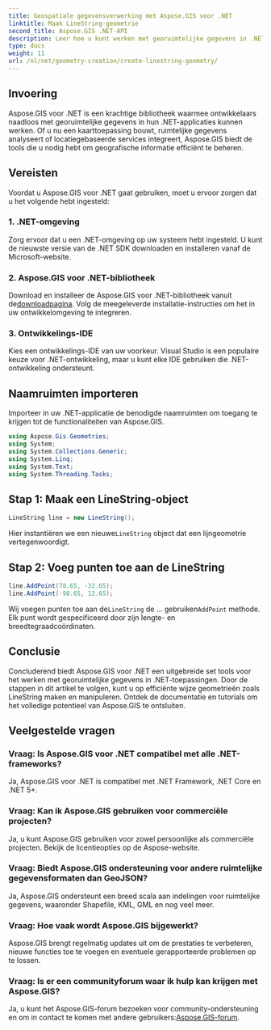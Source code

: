 ```yaml
---
title: Geospatiale gegevensverwerking met Aspose.GIS voor .NET
linktitle: Maak LineString-geometrie
second_title: Aspose.GIS .NET-API
description: Leer hoe u kunt werken met georuimtelijke gegevens in .NET-toepassingen met behulp van Aspose.GIS voor .NET. Creëer, analyseer en visualiseer moeiteloos kaarten.
type: docs
weight: 11
url: /nl/net/geometry-creation/create-linestring-geometry/
---
```

## Invoering
Aspose.GIS voor .NET is een krachtige bibliotheek waarmee ontwikkelaars naadloos met georuimtelijke gegevens in hun .NET-applicaties kunnen werken. Of u nu een kaarttoepassing bouwt, ruimtelijke gegevens analyseert of locatiegebaseerde services integreert, Aspose.GIS biedt de tools die u nodig hebt om geografische informatie efficiënt te beheren.
## Vereisten
Voordat u Aspose.GIS voor .NET gaat gebruiken, moet u ervoor zorgen dat u het volgende hebt ingesteld:
### 1. .NET-omgeving
Zorg ervoor dat u een .NET-omgeving op uw systeem hebt ingesteld. U kunt de nieuwste versie van de .NET SDK downloaden en installeren vanaf de Microsoft-website.
### 2. Aspose.GIS voor .NET-bibliotheek
 Download en installeer de Aspose.GIS voor .NET-bibliotheek vanuit de[downloadpagina](https://releases.aspose.com/gis/net/). Volg de meegeleverde installatie-instructies om het in uw ontwikkelomgeving te integreren.
### 3. Ontwikkelings-IDE
Kies een ontwikkelings-IDE van uw voorkeur. Visual Studio is een populaire keuze voor .NET-ontwikkeling, maar u kunt elke IDE gebruiken die .NET-ontwikkeling ondersteunt.

## Naamruimten importeren
Importeer in uw .NET-applicatie de benodigde naamruimten om toegang te krijgen tot de functionaliteiten van Aspose.GIS.

```csharp
using Aspose.Gis.Geometries;
using System;
using System.Collections.Generic;
using System.Linq;
using System.Text;
using System.Threading.Tasks;
```
## Stap 1: Maak een LineString-object
```csharp
LineString line = new LineString();
```
 Hier instantiëren we een nieuwe`LineString` object dat een lijngeometrie vertegenwoordigt.
## Stap 2: Voeg punten toe aan de LineString
```csharp
line.AddPoint(78.65, -32.65);
line.AddPoint(-98.65, 12.65);
```
 Wij voegen punten toe aan de`LineString` de ... gebruiken`AddPoint` methode. Elk punt wordt gespecificeerd door zijn lengte- en breedtegraadcoördinaten.

## Conclusie
Concluderend biedt Aspose.GIS voor .NET een uitgebreide set tools voor het werken met georuimtelijke gegevens in .NET-toepassingen. Door de stappen in dit artikel te volgen, kunt u op efficiënte wijze geometrieën zoals LineString maken en manipuleren. Ontdek de documentatie en tutorials om het volledige potentieel van Aspose.GIS te ontsluiten.
## Veelgestelde vragen
### Vraag: Is Aspose.GIS voor .NET compatibel met alle .NET-frameworks?
Ja, Aspose.GIS voor .NET is compatibel met .NET Framework, .NET Core en .NET 5+.
### Vraag: Kan ik Aspose.GIS gebruiken voor commerciële projecten?
Ja, u kunt Aspose.GIS gebruiken voor zowel persoonlijke als commerciële projecten. Bekijk de licentieopties op de Aspose-website.
### Vraag: Biedt Aspose.GIS ondersteuning voor andere ruimtelijke gegevensformaten dan GeoJSON?
Ja, Aspose.GIS ondersteunt een breed scala aan indelingen voor ruimtelijke gegevens, waaronder Shapefile, KML, GML en nog veel meer.
### Vraag: Hoe vaak wordt Aspose.GIS bijgewerkt?
Aspose.GIS brengt regelmatig updates uit om de prestaties te verbeteren, nieuwe functies toe te voegen en eventuele gerapporteerde problemen op te lossen.
### Vraag: Is er een communityforum waar ik hulp kan krijgen met Aspose.GIS?
 Ja, u kunt het Aspose.GIS-forum bezoeken voor community-ondersteuning en om in contact te komen met andere gebruikers:[Aspose.GIS-forum](https://forum.aspose.com/c/gis/33).